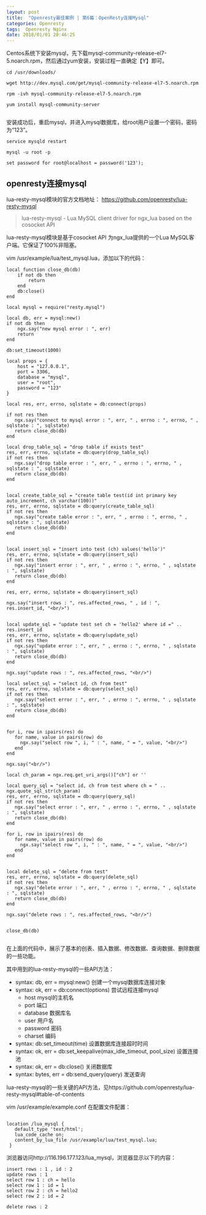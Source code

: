 ```yaml
---
layout: post
title:  "Openresty最佳案例 | 第6篇：OpenResty连接Mysql"
categories: Openresty 
tags:  Openresty Nginx
date: 2018/01/01 20:46:25
---
```




Centos系统下安装mysql，先下载mysql-community-release-el7-5.noarch.rpm，然后通过yum安装，安装过程一直确定【Y】即可。

<!--more-->

```
cd /usr/downloads/

wget http://dev.mysql.com/get/mysql-community-release-el7-5.noarch.rpm

rpm -ivh mysql-community-release-el7-5.noarch.rpm

yum install mysql-community-server


```

安装成功后，重启mysql，并进入mysql数据库，给root用户设置一个密码，密码为“123”。

```
service mysqld restart

mysql -u root -p

set password for root@localhost = password('123'); 

```

## openresty连接mysql

lua-resty-mysql模块的官方文档地址： https://github.com/openresty/lua-resty-mysql

> lua-resty-mysql - Lua MySQL client driver for ngx_lua based on the cosocket API 
> 


lua-resty-mysql模块是基于cosocket API 为ngx_lua提供的一个Lua MySQL客户端。它保证了100%非阻塞。



vim /usr/example/lua/test_mysql.lua，添加以下的代码：

```
local function close_db(db)  
    if not db then  
        return  
    end  
    db:close()  
end  
  
local mysql = require("resty.mysql")  
 
local db, err = mysql:new()  
if not db then  
    ngx.say("new mysql error : ", err)  
    return  
end  

db:set_timeout(1000)  
  
local props = {  
    host = "127.0.0.1",  
    port = 3306,  
    database = "mysql",  
    user = "root",  
    password = "123"  
}  
  
local res, err, errno, sqlstate = db:connect(props)  
  
if not res then  
   ngx.say("connect to mysql error : ", err, " , errno : ", errno, " , sqlstate : ", sqlstate)  
   return close_db(db)  
end  
 
local drop_table_sql = "drop table if exists test"  
res, err, errno, sqlstate = db:query(drop_table_sql)  
if not res then  
   ngx.say("drop table error : ", err, " , errno : ", errno, " , sqlstate : ", sqlstate)  
   return close_db(db)  
end  
  

local create_table_sql = "create table test(id int primary key auto_increment, ch varchar(100))"  
res, err, errno, sqlstate = db:query(create_table_sql)  
if not res then  
   ngx.say("create table error : ", err, " , errno : ", errno, " , sqlstate : ", sqlstate)  
   return close_db(db)  
end  
  

local insert_sql = "insert into test (ch) values('hello')"  
res, err, errno, sqlstate = db:query(insert_sql)  
if not res then  
   ngx.say("insert error : ", err, " , errno : ", errno, " , sqlstate : ", sqlstate)  
   return close_db(db)  
end  
  
res, err, errno, sqlstate = db:query(insert_sql)  
  
ngx.say("insert rows : ", res.affected_rows, " , id : ", res.insert_id, "<br/>")  
  
 
local update_sql = "update test set ch = 'hello2' where id =" .. res.insert_id  
res, err, errno, sqlstate = db:query(update_sql)  
if not res then  
   ngx.say("update error : ", err, " , errno : ", errno, " , sqlstate : ", sqlstate)  
   return close_db(db)  
end  
  
ngx.say("update rows : ", res.affected_rows, "<br/>")  
  
local select_sql = "select id, ch from test"  
res, err, errno, sqlstate = db:query(select_sql)  
if not res then  
   ngx.say("select error : ", err, " , errno : ", errno, " , sqlstate : ", sqlstate)  
   return close_db(db)  
end  
  
  
for i, row in ipairs(res) do  
   for name, value in pairs(row) do  
     ngx.say("select row ", i, " : ", name, " = ", value, "<br/>")  
   end  
end  
  
ngx.say("<br/>")  
  
local ch_param = ngx.req.get_uri_args()["ch"] or ''  
 
local query_sql = "select id, ch from test where ch = " .. ngx.quote_sql_str(ch_param)  
res, err, errno, sqlstate = db:query(query_sql)  
if not res then  
   ngx.say("select error : ", err, " , errno : ", errno, " , sqlstate : ", sqlstate)  
   return close_db(db)  
end  
  
for i, row in ipairs(res) do  
   for name, value in pairs(row) do  
     ngx.say("select row ", i, " : ", name, " = ", value, "<br/>")  
   end  
end  
  

local delete_sql = "delete from test"  
res, err, errno, sqlstate = db:query(delete_sql)  
if not res then  
   ngx.say("delete error : ", err, " , errno : ", errno, " , sqlstate : ", sqlstate)  
   return close_db(db)  
end  
  
ngx.say("delete rows : ", res.affected_rows, "<br/>")  
  
  
close_db(db)  


```

在上面的代码中，展示了基本的创表、插入数据、修改数据、查询数据、删除数据的一些功能。

其中用到的lua-resty-mysql的一些API方法：

- syntax: db, err = mysql:new() 创建一个mysql数据库连接对象
- syntax: ok, err = db:connect(options) 尝试远程连接mysql
  -  host mysql的主机名
  -  port 端口
  -  database 数据库名
  -  user 用户名
  -  password 密码
  -  charset 编码
- syntax: db:set_timeout(time) 设置数据库连接超时时间
- syntax: ok, err = db:set_keepalive(max_idle_timeout, pool_size) 设置连接池
- syntax: ok, err = db:close() 关闭数据库
- syntax: bytes, err = db:send_query(query) 发送查询


lua-resty-mysql的一些关键的API方法，见https://github.com/openresty/lua-resty-mysql#table-of-contents

vim /usr/example/example.conf 在配置文件配置：

```

location /lua_mysql {
   default_type 'text/html';
   lua_code_cache on;
   content_by_lua_file /usr/example/lua/test_mysql.lua;
 }

```

浏览器访问http://116.196.177.123/lua_mysql，浏览器显示以下的内容：

```
insert rows : 1 , id : 2
update rows : 1
select row 1 : ch = hello
select row 1 : id = 1
select row 2 : ch = hello2
select row 2 : id = 2

delete rows : 2

```
